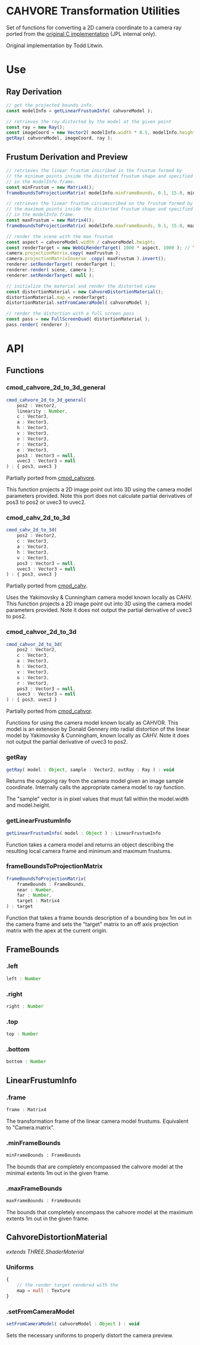 # CAHVORE Transformation Utilities

Set of functions for converting a 2D camera coordinate to a camera ray ported from the [original C implementation](https://github.jpl.nasa.gov/telitwin/cmod/blob/master/model/cmod_cahv.c) (JPL internal only).

Original implementation by Todd Litwin.

# Use

## Ray Derivation
```js
// get the projected bounds info.
const modelInfo = getLinearFrustumInfo( cahvoreModel );

// retrieves the ray distorted by the model at the given point
const ray = new Ray();
const imageCoord = new Vector2( modelInfo.width * 0.5, modelInfo.height * 0.5 );
getRay( cahvoreModel, imageCoord, ray );
```

## Frustum Derivation and Preview
```js
// retrieves the linear frustum inscribed in the frustum formed by
// the minimum points inside the distorted frustum shape and specified
// in the modelInfo.frame.
const minFrustum = new Matrix4();
frameBoundsToProjectionMatrix( modelInfo.minFrameBounds, 0.1, 15.0, minFrustum );

// retrieves the linear frustum circumscribed on the frustum formed by
// the maximum points inside the distorted frustum shape and specified
// in the modelInfo.frame.
const maxFrustum = new Matrix4();
frameBoundsToProjectionMatrix( modelInfo.maxFrameBounds, 0.1, 15.0, maxFrustum );

// render the scene with the max frustum
const aspect = cahvoreModel.width / cahvoreModel.height;
const renderTarget = new WebGLRenderTarget( 1000 * aspect, 1000 ); // TODO: set from model dimensions
camera.projectionMatrix.copy( maxFrustum );
camera.projectionMatrixInverse .copy( maxFrustum ).invert();
renderer.setRenderTarget( renderTarget );
renderer.render( scene, camera );
renderer.setRenderTarget( null );

// initialize the material and render the distorted view
const distortionMaterial = new CahvoreDistortionMaterial();
distortionMaterial.map = renderTarget;
distortionMaterial.setFromCameraModel( cahvoreModel );

// render the distortion with a full screen pass
const pass = new FullScreenQuad( distortionMaterial );
pass.render( renderer );
```

# API

## Functions

### cmod_cahvore_2d_to_3d_general

```js
cmod_cahvore_2d_to_3d_general(
	pos2 : Vector2,
	linearity : Number,
	c : Vector3,
	a : Vector3,
	h : Vector3,
	v : Vector3,
	o : Vector3,
	r : Vector3,
	e : Vector3,
	pos3 : Vector3 = null,
	uvec3 : Vector3 = null
) : { pos3, uvec3 }
```

Partially ported from [cmod_cahvore](https://github.jpl.nasa.gov/telitwin/cmod/blob/7eae22ecfcf5e6c98c10829f3dfdc05ff7614f02/model/cmod_cahvore.c#L142-L431).

This function projects a 2D image point out into 3D using the camera model parameters provided. Note this port does not calculate partial derivatives of pos3 to pos2 or uvec3 to uvec2.

### cmod_cahv_2d_to_3d

```js
cmod_cahv_2d_to_3d(
	pos2 : Vector2,
	c : Vector3,
	a : Vector3,
	h : Vector3,
	v : Vector3,
	pos3 : Vector3 = null,
	uvec3 : Vector3 = null
) : { pos3, uvec3 }
```

Partially ported from [cmod_cahv](https://github.jpl.nasa.gov/telitwin/cmod/blob/7eae22ecfcf5e6c98c10829f3dfdc05ff7614f02/model/cmod_cahv.c#L57-L123).

Uses the Yakimovsky & Cunningham camera model known locally as CAHV. This function projects a 2D image point out into 3D using the camera model parameters provided. Note it does not output the partial derivative of uvec3 to pos2.

### cmod_cahvor_2d_to_3d

```js
cmod_cahvor_2d_to_3d(
	pos2 : Vector2,
	c : Vector3,
	a : Vector3,
	h : Vector3,
	v : Vector3,
	o : Vector3,
	r : Vector3,
	pos3 : Vector3 = null,
	uvec3 : Vector3 = null
) : { pos3, uvec3 }
```

Partially ported from [cmod_cahvor](https://github.jpl.nasa.gov/telitwin/cmod/blob/7eae22ecfcf5e6c98c10829f3dfdc05ff7614f02/model/cmod_cahvor.c#L72-L288).

Functions for using the camera model known locally as CAHVOR. This model is an extension by Donald Gennery into radial distortion of the linear model by Yakimovsky & Cunningham, known locally as CAHV. Note it does not output the partial derivative of uvec3 to pos2.

### getRay

```js
getRay( model : Object, sample : Vector2, outRay : Ray ) : void
```

Returns the outgoing ray from the camera model given an image sample coordinate. Internally calls the appropriate camera model to ray function.

The "sample" vector is in pixel values that must fall within the model.width and model.height.

### getLinearFrustumInfo

```js
getLinearFrustumInfo( model : Object ) : LinearFrustumInfo
```

Function takes a camera model and returns an object describing the resulting local camera frame and minimum and maximum frustums.

### frameBoundsToProjectionMatrix

```js
frameBoundsToProjectionMatrix(
	frameBounds : FrameBounds,
	near : Number,
	far : Number,
	target : Matrix4
) : target
```

Function that takes a frame bounds description of a bounding box 1m out in the camera frame and sets the "target" matrix to an off axis projection matrix with the apex at the current origin.

## FrameBounds

### .left

```js
left : Number
```

### .right

```js
right : Number
```

### .top

```js
top : Number
```

### .bottom

```js
bottom : Number
```

## LinearFrustumInfo

### .frame

```js
frame : Matrix4
```

The transformation frame of the linear camera model frustums. Equivalent to "Camera.matrix".

### .minFrameBounds

```js
minFrameBounds : FrameBounds
```

The bounds that are completely encompassed the cahvore model at the minimal extents 1m out in the given frame.

### .maxFrameBounds

```js
maxFrameBounds : FrameBounds
```

The bounds that completely encompass the cahvore model at the maximum extents 1m out in the given frame.

## CahvoreDistortionMaterial

_extends THREE.ShaderMaterial_

### Uniforms

```js
{
	// the render target rendered with the
	map = null : Texture
}
```

### .setFromCameraModel

```js
setFromCameraModel( cahvoreModel : Object ) : void
```

Sets the necessary uniforms to properly distort the camera preview.
